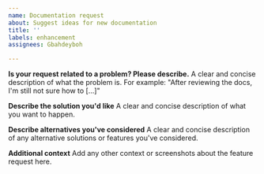 ```yaml
---
name: Documentation request
about: Suggest ideas for new documentation
title: ''
labels: enhancement
assignees: Gbahdeyboh

---
```


**Is your request related to a problem? Please describe.**
A clear and concise description of what the problem is. For example: "After reviewing the docs, I'm still not sure how to [...]"

**Describe the solution you'd like**
A clear and concise description of what you want to happen.

**Describe alternatives you've considered**
A clear and concise description of any alternative solutions or features you've considered.

**Additional context**
Add any other context or screenshots about the feature request here.
